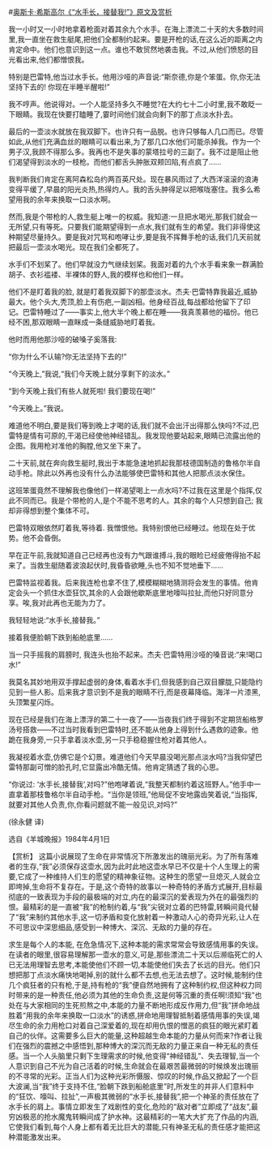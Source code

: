 #[奥斯卡·希斯高尔《“水手长，接替我!”》原文及赏析](https://www.vrrw.net/wx/15456.html)

我一小时又一小时地拿着枪面对着其余九个水手。在海上漂流二十天的大多数时间里,我一直坐在救生艇尾,把他们全都制约起来。要是开枪的话,在这么近的距离之内肯定命中。他们也意识到这一点。谁也不敢贸然地袭击我。不过,从他们愤怒的目光看出来,他们都憎恨我。

特别是巴雷特,他当过水手长。他用沙哑的声音说:“斯奈德,你是个笨蛋。你,你无法坚持下去的! 你现在半睡半醒啦!”

我不哼声。他说得对。一个人能坚持多久不睡觉?在大约七十二小时里,我不敢眨一下眼睛。我现在快要打瞌睡了,霎时间他们就会向剩下的那丁点淡水扑去。

最后的一壶淡水就放在我双脚下。也许只有一品脱。也许只够每人几口而已。尽管如此,从他们充满血丝的眼睛可以看出来,为了那几口水他们可能杀掉我。作为一个男子汉,我顾不得那么多。我再也不是失事的蒙塔拉号的三副了。我不过是阻止他们渴望得到淡水的一枝枪。而他们都舌头肿胀双颊凹陷,有点疯了……

我判断我们肯定在离阿森松岛约两百英尺处。现在暴风雨过了,大西洋滚滚的浪涛变得平缓了,早晨的阳光炎热,热得灼人。我的舌头肿得足以把喉咙塞住。我多么希望用我的余年来换取一口淡水啊。

然而,我是个带枪的人,救生艇上唯一的权威。我知道:一旦把水喝光,那我们就会一无所望,只有等死。只要我们能期望得到一点水,我们就有生的希望。我们非得使这种期望尽量持久。要是我对咒骂和咆哮让步,要是我不挥舞手枪的话,我们几天前就把最后一壶淡水喝光。现在我们全都死了。

水手们不划桨了。他们早就没力气继续划桨。我面对着的九个水手看来象一群满脸胡子、衣衫褴褛、半裸体的野人,我的模样也和他们一样。

他们不是盯着我的脸, 就是盯着我双脚下的那壶淡水。杰夫·巴雷特靠我最近,威胁最大。他个头大,秃顶,脸上有伤疤,一副凶相。他身经百战,每战都给他留下了印记。巴雷特睡过了——事实上,他大半个晚上都在睡——我真羡慕他的福份。他已经不困,那双眼睛一直眯成一条缝威胁地盯着我。

他时而用他那沙哑的破嗓子奚落我:

“你为什么不认输?你无法坚持下去的!”

“今天晚上,”我说,“我们今天晚上就分享剩下的淡水。”

“到今天晚上我们有些人就死啦! 我们要现在喝!”

“今天晚上。”我说。

难道他不明白,要是我们等到晚上才喝的话,我们就不会出汗出得那么快吗?不过,巴雷特是情有可原的,干渴已经使他神经错乱。我发现他要站起来,眼睛已流露出他的企图。我用枪对准他的胸膛,他又坐下来了。

二十天前,就在奔向救生艇时,我出于本能急速地抓起我那枝德国制造的鲁格尔半自动手枪。除此以外再也没有什么办法能够使巴雷特和其他人把那点淡水保住。

这班笨蛋竟然不理解我也像他们一样渴望喝上一点水吗?不过我在这里是个指挥,仅此不同而已。我是个带枪的人,是个不能不思考的人。其余的每个人只想到自己; 我却非得想到整个集体不可。

巴雷特双眼依然盯着我,等待着. 我憎恨他。我特别恨他已经睡过。他现在处于优势。他不会昏倒。

早在正午前,我就知道自己已经再也没有力气跟谁搏斗,我的眼睑已经疲倦得抬不起来了。当救生艇随着波浪起伏时,我昏昏欲睡,头也不知不觉地垂下……

巴雷特监视着我。后来我连枪也拿不住了,模模糊糊地猜测将会发生的事情。他肯定会头一个抓住水壶狂饮,其余的人会跟他歇斯底里地嚎叫拉扯,而他只好同意分享。唉,我对此再也无能为力了。

我轻轻地说:“水手长,接替我。”

接着我便脸朝下跌到船舱底里……

当一只手摇我的肩膀时, 我连头也抬不起来。杰夫·巴雷特用沙哑的嗓音说:“来!喝口水!”

我莫名其妙地用双手撑起虚弱的身体,看着水手们,但我感到自己双目朦胧,只能隐约见到一些人影。后来我才意识到不是我的眼睛不行,而是夜幕降临。海洋一片漆黑,头顶繁星闪烁。

现在已经是我们在海上漂浮的第二十一夜了——当夜我们终于得到不定期货船格罗汤号搭救——不过当时我看到巴雷特时,还不能从他身上得到什么遇救的迹象。他跪在我身旁,一只手拿着淡水壶,另一只手稳稳握住枪对着其他人。

我凝视着水壶,仿佛它是个幻景。难道他们今天早晨没喝光那点淡水吗?当我仰望巴雷特那副可憎的脸孔时,它显露出冷酷无情。他肯定猜透了我的心思。

“你说过: ‘水手长,接替我’,对吗?”他咆哮着说,“我整天都制约着这班野人。”他手中一直拿着那枝鲁格尔半自动手枪。“当你是领班,”他局促不安地露齿笑着说,“当指挥,就要对其他人负责,你,你看问题就不能一般见识,对吗?”

(徐永健 译)

选自《羊城晚报》1984年4月1日



【赏析】 这篇小说展现了生命在非常情况下所激发出的瑰丽光彩。为了所有落难者的生存,“我”必须保存这壶水,因为此时此地这壶水早已不仅是十个人生理上的需要,它成了一种维持人们生的愿望的精神象征物。这种生的愿望一旦熄灭,人就会立即垮掉,生命将不复存在。于是,这个奇特的故事以一种奇特的矛盾方式展开,目标最彻底的一致表现为手段的最极端的对立,内在的最深沉的爱表现为外在的最强烈的恨。最精彩的是一直被“我”的枪制约着,与“我”尖锐对立着的巴特雷,转瞬间竟代替了“我”来制约其他水手,这一切矛盾和变化放射着一种激动人心的奇异光彩,让人在不可思议中深思细品,感受到一种博大、深沉、无敌的力量的存在。

求生是每个人的本能, 在危急情况下,这种本能的需求常常会导致感情用事的失误。在读者的眼里,很容易理解那一壶水的意义,可是,那些漂流二十天以后濒临死亡的人已无法用理智去思考,本能使他们不顾一切,本能使他们失去了长远的目光。他们只想把那丁点淡水痛快地喝掉,别的就什么都不去想,也无法去想了。这时候,能制约住几个疯狂者的只有枪,于是,持有枪的“我”便自然地拥有了这种制约权,但这种权力同时带来的是一种责任,他必须为其他的生命负责,这是何等沉重的责任啊!须知“我”也处在与大家相同的生死煎熬之中,本能的力量不断地形成反作用力,但“我”拼命地战胜着“用我的余年来换取一口淡水”的诱惑,拼命地用理智抵制着感情用事的失误,竭尽生命的余力用枪口对着自己深爱着的,现在却用仇恨的憎恶的疯狂的眼光紧盯着自己的伙伴。这需要多么巨大的能量,这种超越生命本能的力量从何而来?作者让我们在强烈的震撼之中感悟到,那种博大的深沉而无敌的力量正来自一种无私的责任感。当一个人头脑里只剩下生理需求的时候,他变得“神经错乱”、失去理智,当一个人意识到自己不光为自己活着的时候,生命就会在最艰苦最微弱的时候焕发出瑰丽的不寻常的光彩。正当人们为这种光彩所慑服、惊叹的时候,作品又掀起了一个巨大波澜,当“我”终于支持不住,“脸朝下跌到船舱底里”时,所发生的并非人们意料中的“狂饮、嚎叫、拉扯”,一声极其微弱的“水手长,接替我”,把一个神圣的责任放在了水手长的肩上。事情立即发生了戏剧性的变化,危险的“敌对者”立即成了“战友”,最穷凶极恶的抢水魔鬼转瞬间成了护水神。这最精彩的一笔大大扩充了作品的内涵,它使我们看到,每个人身上都有着无比巨大的潜能,只有神圣无私的责任感才能把这种潜能激发出来。

